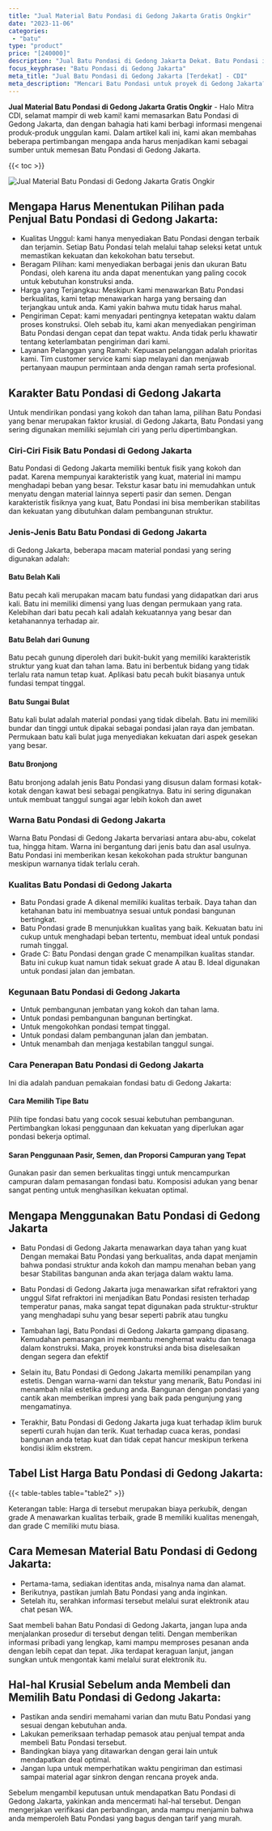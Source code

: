 ```yaml
---
title: "Jual Material Batu Pondasi di Gedong Jakarta Gratis Ongkir"
date: "2023-11-06"
categories:
 - "batu"
type: "product"
price: "[240000]"
description: "Jual Batu Pondasi di Gedong Jakarta Dekat. Batu Pondasi ini sering digunakan dalam proyek konstruksi sebagai dasar bangunan yang kokoh dan tahan lama. Kontak kami untuk mendapatkan informasi lebih lanjut."
focus_keyphrase: "Batu Pondasi di Gedong Jakarta"
meta_title: "Jual Batu Pondasi di Gedong Jakarta [Terdekat] - CDI"
meta_description: "Mencari Batu Pondasi untuk proyek di Gedong Jakarta? Kami menawarkan Batu Pondasi berkualitas untuk dasar bangunan. Dapatkan penawaran terbaik sekarang."
---
```


**Jual Material Batu Pondasi di Gedong Jakarta Gratis Ongkir** - Halo Mitra CDI, selamat mampir di web kami! kami memasarkan Batu Pondasi di Gedong Jakarta, dan dengan bahagia hati kami berbagi informasi mengenai produk-produk unggulan kami. Dalam artikel kali ini, kami akan membahas beberapa pertimbangan mengapa anda harus menjadikan kami sebagai sumber untuk memesan Batu Pondasi di Gedong Jakarta.

{{< toc >}}

![Jual Material Batu Pondasi di Gedong Jakarta Gratis Ongkir](/images/batu/batu-pondasi-38.jpg)

## Mengapa Harus Menentukan Pilihan pada Penjual Batu Pondasi di Gedong Jakarta:

*   Kualitas Unggul: kami hanya menyediakan Batu Pondasi dengan  terbaik dan terjamin. Setiap Batu Pondasi  telah melalui tahap seleksi ketat untuk memastikan kekuatan dan kekokohan batu tersebut.
*   Beragam Pilihan: kami menyediakan berbagai jenis dan ukuran Batu Pondasi, oleh karena itu anda dapat menentukan yang paling cocok untuk kebutuhan konstruksi anda.
*   Harga yang Terjangkau: Meskipun kami menawarkan Batu Pondasi berkualitas, kami tetap menawarkan harga yang bersaing dan terjangkau untuk anda. Kami yakin bahwa mutu tidak harus mahal.
*   Pengiriman Cepat: kami menyadari pentingnya ketepatan waktu dalam proses konstruksi. Oleh sebab itu, kami akan menyediakan pengiriman Batu Pondasi dengan cepat dan tepat waktu. Anda tidak perlu khawatir tentang keterlambatan pengiriman dari kami.
*   Layanan Pelanggan yang Ramah: Kepuasan pelanggan adalah prioritas kami. Tim customer service kami siap melayani dan menjawab pertanyaan maupun permintaan anda dengan ramah serta profesional.

## Karakter Batu Pondasi di Gedong Jakarta

Untuk mendirikan pondasi yang kokoh dan tahan lama, pilihan Batu Pondasi yang benar merupakan faktor krusial. di Gedong Jakarta, Batu Pondasi yang sering digunakan memiliki sejumlah ciri yang perlu dipertimbangkan.

### Ciri-Ciri Fisik Batu Pondasi di Gedong Jakarta

Batu Pondasi di Gedong Jakarta memiliki bentuk fisik yang kokoh dan padat. Karena mempunyai karakteristik yang kuat, material ini mampu menghadapi beban yang besar. Tekstur kasar batu ini memudahkan untuk menyatu dengan material lainnya seperti pasir dan semen. Dengan karakteristik fisiknya yang kuat, Batu Pondasi ini bisa memberikan stabilitas dan kekuatan yang dibutuhkan dalam pembangunan struktur.

### Jenis-Jenis Batu Batu Pondasi di Gedong Jakarta

di Gedong Jakarta, beberapa macam material pondasi yang sering digunakan adalah:

#### Batu Belah Kali

Batu pecah kali merupakan macam batu fundasi yang didapatkan dari arus kali. Batu ini memiliki dimensi yang luas dengan permukaan yang rata. Kelebihan dari batu pecah kali adalah kekuatannya yang besar dan ketahanannya terhadap air.

#### Batu Belah dari Gunung

Batu pecah gunung diperoleh dari bukit-bukit yang memiliki karakteristik struktur yang kuat dan tahan lama. Batu ini berbentuk bidang yang tidak terlalu rata namun tetap kuat. Aplikasi batu pecah bukit biasanya untuk fundasi tempat tinggal.

#### Batu Sungai Bulat

Batu kali bulat adalah material pondasi yang tidak dibelah. Batu ini memiliki bundar dan tinggi untuk dipakai sebagai pondasi jalan raya dan jembatan. Permukaan batu kali bulat juga menyediakan kekuatan dari aspek gesekan yang besar.

#### Batu Bronjong

Batu bronjong adalah jenis Batu Pondasi yang disusun dalam formasi kotak-kotak dengan kawat besi sebagai pengikatnya. Batu ini sering digunakan untuk membuat tanggul sungai agar lebih kokoh dan awet

### Warna Batu Pondasi di Gedong Jakarta

Warna Batu Pondasi di Gedong Jakarta bervariasi antara abu-abu, cokelat tua, hingga hitam. Warna ini bergantung dari jenis batu dan asal usulnya. Batu Pondasi ini memberikan kesan kekokohan pada struktur bangunan meskipun warnanya tidak terlalu cerah.

### Kualitas Batu Pondasi di Gedong Jakarta

*   Batu Pondasi grade A dikenal memiliki kualitas terbaik. Daya tahan dan ketahanan batu ini membuatnya sesuai untuk pondasi bangunan bertingkat.
*   Batu Pondasi grade B menunjukkan kualitas yang baik. Kekuatan batu ini cukup untuk menghadapi beban tertentu, membuat ideal untuk pondasi rumah tinggal.
*   Grade C: Batu Pondasi dengan grade C menampilkan kualitas standar. Batu ini cukup kuat namun tidak sekuat grade A atau B. Ideal digunakan untuk pondasi jalan dan jembatan.

### Kegunaan Batu Pondasi di Gedong Jakarta

*   Untuk pembangunan jembatan yang kokoh dan tahan lama.
*   Untuk pondasi pembangunan bangunan bertingkat.
*   Untuk mengokohkan pondasi tempat tinggal.
*   Untuk pondasi dalam pembangunan jalan dan jembatan.
*   Untuk menambah dan menjaga kestabilan tanggul sungai.

### Cara Penerapan Batu Pondasi di Gedong Jakarta

Ini dia adalah panduan pemakaian fondasi batu di Gedong Jakarta:

#### Cara Memilih Tipe Batu

Pilih tipe fondasi batu yang cocok sesuai kebutuhan pembangunan. Pertimbangkan lokasi penggunaan dan kekuatan yang diperlukan agar pondasi bekerja optimal.

#### Saran Penggunaan Pasir, Semen, dan Proporsi Campuran yang Tepat

Gunakan pasir dan semen berkualitas tinggi untuk mencampurkan campuran dalam pemasangan fondasi batu. Komposisi adukan yang benar sangat penting untuk menghasilkan kekuatan optimal.

## Mengapa Menggunakan Batu Pondasi di Gedong Jakarta

*   Batu Pondasi di Gedong Jakarta menawarkan daya tahan yang kuat Dengan memakai Batu Pondasi yang berkualitas, anda dapat menjamin bahwa pondasi struktur anda kokoh dan mampu menahan beban yang besar Stabilitas bangunan anda akan terjaga dalam waktu lama.
*   Batu Pondasi di Gedong Jakarta juga menawarkan sifat refraktori yang unggul Sifat refraktori ini menjadikan Batu Pondasi resisten terhadap temperatur panas, maka sangat tepat digunakan pada struktur-struktur yang menghadapi suhu yang besar seperti pabrik atau tungku

*   Tambahan lagi, Batu Pondasi di Gedong Jakarta gampang dipasang. Kemudahan pemasangan ini membantu menghemat waktu dan tenaga dalam konstruksi. Maka, proyek konstruksi anda bisa diselesaikan dengan segera dan efektif

*   Selain itu, Batu Pondasi di Gedong Jakarta memiliki penampilan yang estetis. Dengan warna-warni dan tekstur yang menarik, Batu Pondasi ini menambah nilai estetika gedung anda. Bangunan dengan pondasi yang cantik akan memberikan impresi yang baik pada pengunjung yang mengamatinya.
*   Terakhir, Batu Pondasi di Gedong Jakarta juga kuat terhadap iklim buruk seperti curah hujan dan terik. Kuat terhadap cuaca keras, pondasi bangunan anda tetap kuat dan tidak cepat hancur meskipun terkena kondisi iklim ekstrem.

## Tabel List Harga Batu Pondasi di Gedong Jakarta:

{{< table-tables table="table2" >}}

Keterangan table: Harga di tersebut merupakan biaya perkubik, dengan grade A menawarkan kualitas terbaik, grade B memiliki kualitas menengah, dan grade C memiliki mutu biasa.

## Cara Memesan Material Batu Pondasi di Gedong Jakarta:

*   Pertama-tama, sediakan identitas anda, misalnya nama dan alamat.
*   Berikutnya, pastikan jumlah Batu Pondasi yang anda inginkan.
*   Setelah itu, serahkan informasi tersebut melalui surat elektronik atau chat pesan WA.

Saat membeli bahan Batu Pondasi di Gedong Jakarta, jangan lupa anda menjalankan prosedur di tersebut dengan teliti. Dengan memberikan informasi pribadi yang lengkap, kami mampu memproses pesanan anda dengan lebih cepat dan tepat. Jika terdapat keraguan lanjut, jangan sungkan untuk mengontak kami melalui surat elektronik itu.

## Hal-hal Krusial Sebelum anda Membeli dan Memilih Batu Pondasi di Gedong Jakarta:

*   Pastikan anda sendiri memahami varian dan mutu Batu Pondasi yang sesuai dengan kebutuhan anda.
*   Lakukan pemeriksaan terhadap pemasok atau penjual tempat anda membeli Batu Pondasi tersebut.
*   Bandingkan biaya yang ditawarkan dengan gerai lain untuk mendapatkan deal optimal.
*   Jangan lupa untuk memperhatikan waktu pengiriman dan estimasi sampai material agar sinkron dengan rencana proyek anda.

Sebelum mengambil keputusan untuk mendapatkan Batu Pondasi di Gedong Jakarta, yakinkan anda mencermati hal-hal tersebut. Dengan mengerjakan verifikasi dan perbandingan, anda mampu menjamin bahwa anda memperoleh Batu Pondasi yang bagus dengan tarif yang murah.